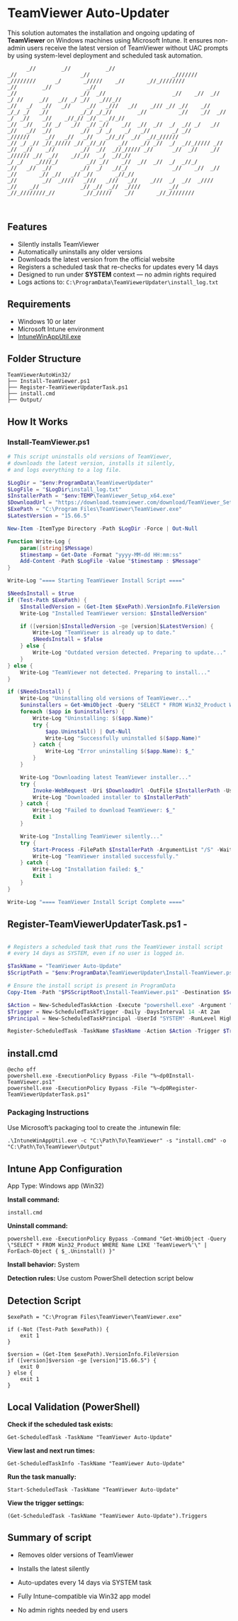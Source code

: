 # TeamViewer Auto-Updater 

This solution automates the installation and ongoing updating of **TeamViewer** on Windows machines using Microsoft Intune. It ensures non-admin users receive the latest version of TeamViewer without UAC prompts by using system-level deployment and scheduled task automation.


```                                
      _//        _//           _//                                                _//                    _//                          _///////    _////////      _/       _/////    _//       _//_////////
_//        _//           _//                                                _//                    _//  _//                     _//    _//  _//           _/ //     _//   _// _/ _//   _///_//      
_//   _/   _//   _//     _//   _///   _//    _/// _// _//    _//          _/_/ _/   _//          _/_/ _/_//        _//          _//    _//  _//          _/  _//    _//    _//_// _// _ _//_//      
_//  _//   _// _/   _//  _// _//    _//  _//  _//  _/  _// _/   _//         _//   _//  _//         _//  _/ _/    _/   _//       _/ _//      _//////     _//   _//   _//    _//_//  _//  _//_//////  
_// _/ _// _//_///// _// _//_//    _//    _// _//  _/  _//_///// _//        _//  _//    _//        _//  _//  _//_///// _//      _//  _//    _//        _////// _//  _//    _//_//   _/  _//_//      
_/ _/    _////_/         _// _//    _//  _//  _//  _/  _//_/                _//   _//  _//         _//  _/   _//_/              _//    _//  _//       _//       _// _//   _// _//       _//_//      
_//        _//  _////   _///   _///   _//    _///  _/  _//  _////            _//    _//             _// _//  _//  _////         _//      _//_////////_//         _//_/////    _//       _//_////////
                                                                                                                                                                              
                                                                                                
```
## Features

- Silently installs TeamViewer  
- Automatically uninstalls any older versions  
- Downloads the latest version from the official website  
- Registers a scheduled task that re-checks for updates every 14 days  
- Designed to run under **SYSTEM** context — no admin rights required  
- Logs actions to: `C:\ProgramData\TeamViewerUpdater\install_log.txt`


## Requirements

- Windows 10 or later  
- Microsoft Intune environment  
- [IntuneWinAppUtil.exe](https://learn.microsoft.com/en-us/mem/intune/apps/apps-win32-app-management#prepare-the-win32-app-content-for-upload)


## Folder Structure

```
TeamViewerAutoWin32/
├── Install-TeamViewer.ps1
├── Register-TeamViewerUpdaterTask.ps1
├── install.cmd
├── Output/
```


## How It Works

### Install-TeamViewer.ps1

```powershell
# This script uninstalls old versions of TeamViewer,
# downloads the latest version, installs it silently,
# and logs everything to a log file.

$LogDir = "$env:ProgramData\TeamViewerUpdater"
$LogFile = "$LogDir\install_log.txt"
$InstallerPath = "$env:TEMP\TeamViewer_Setup_x64.exe"
$DownloadUrl = "https://download.teamviewer.com/download/TeamViewer_Setup_x64.exe"
$ExePath = "C:\Program Files\TeamViewer\TeamViewer.exe" 
$LatestVersion = "15.66.5"

New-Item -ItemType Directory -Path $LogDir -Force | Out-Null

Function Write-Log {
    param([string]$Message)
    $timestamp = Get-Date -Format "yyyy-MM-dd HH:mm:ss"
    Add-Content -Path $LogFile -Value "$timestamp : $Message"
}

Write-Log "==== Starting TeamViewer Install Script ===="

$NeedsInstall = $true
if (Test-Path $ExePath) {
    $InstalledVersion = (Get-Item $ExePath).VersionInfo.FileVersion
    Write-Log "Installed TeamViewer version: $InstalledVersion"

    if ([version]$InstalledVersion -ge [version]$LatestVersion) {
        Write-Log "TeamViewer is already up to date."
        $NeedsInstall = $false
    } else {
        Write-Log "Outdated version detected. Preparing to update..."
    }
} else {
    Write-Log "TeamViewer not detected. Preparing to install..."
}

if ($NeedsInstall) {
    Write-Log "Uninstalling old versions of TeamViewer..."
    $uninstallers = Get-WmiObject -Query "SELECT * FROM Win32_Product WHERE Name LIKE 'TeamViewer%'" -ErrorAction SilentlyContinue
    foreach ($app in $uninstallers) {
        Write-Log "Uninstalling: $($app.Name)"
        try {
            $app.Uninstall() | Out-Null
            Write-Log "Successfully uninstalled $($app.Name)"
        } catch {
            Write-Log "Error uninstalling $($app.Name): $_"
        }
    }

    Write-Log "Downloading latest TeamViewer installer..."
    try {
        Invoke-WebRequest -Uri $DownloadUrl -OutFile $InstallerPath -UseBasicParsing
        Write-Log "Downloaded installer to $InstallerPath"
    } catch {
        Write-Log "Failed to download TeamViewer: $_"
        Exit 1
    }

    Write-Log "Installing TeamViewer silently..."
    try {
        Start-Process -FilePath $InstallerPath -ArgumentList "/S" -Wait
        Write-Log "TeamViewer installed successfully."
    } catch {
        Write-Log "Installation failed: $_"
        Exit 1
    }
}

Write-Log "==== TeamViewer Install Script Complete ===="
```

## Register-TeamViewerUpdaterTask.ps1 -
```powershell

# Registers a scheduled task that runs the TeamViewer install script
# every 14 days as SYSTEM, even if no user is logged in.

$TaskName = "TeamViewer Auto-Update"
$ScriptPath = "$env:ProgramData\TeamViewerUpdater\Install-TeamViewer.ps1"

# Ensure the install script is present in ProgramData
Copy-Item -Path "$PSScriptRoot\Install-TeamViewer.ps1" -Destination $ScriptPath -Force

$Action = New-ScheduledTaskAction -Execute "powershell.exe" -Argument "-ExecutionPolicy Bypass -File `"$ScriptPath`""
$Trigger = New-ScheduledTaskTrigger -Daily -DaysInterval 14 -At 2am
$Principal = New-ScheduledTaskPrincipal -UserId "SYSTEM" -RunLevel Highest

Register-ScheduledTask -TaskName $TaskName -Action $Action -Trigger $Trigger -Principal $Principal -Description "Checks and updates TeamViewer every 14 days" -Force
```

## install.cmd
```
@echo off
powershell.exe -ExecutionPolicy Bypass -File "%~dp0Install-TeamViewer.ps1"
powershell.exe -ExecutionPolicy Bypass -File "%~dp0Register-TeamViewerUpdaterTask.ps1"
```

### Packaging Instructions
Use Microsoft’s packaging tool to create the .intunewin file:
```
.\IntuneWinAppUtil.exe -c "C:\Path\To\TeamViewer" -s "install.cmd" -o "C:\Path\To\TeamViewer\Output"
```

## Intune App Configuration
App Type: Windows app (Win32)
  
**Install command:**

``install.cmd
``

**Uninstall command:**
```
powershell.exe -ExecutionPolicy Bypass -Command "Get-WmiObject -Query \"SELECT * FROM Win32_Product WHERE Name LIKE 'TeamViewer%'\" | ForEach-Object { $_.Uninstall() }"
```

**Install behavior:** System  

**Detection rules:** Use custom PowerShell detection script below  


## Detection Script
```
$exePath = "C:\Program Files\TeamViewer\TeamViewer.exe"

if (-Not (Test-Path $exePath)) {
    exit 1
}

$version = (Get-Item $exePath).VersionInfo.FileVersion
if ([version]$version -ge [version]"15.66.5") {
    exit 0
} else {
    exit 1
}
```

## Local Validation (PowerShell)

**Check if the scheduled task exists:**  

```
Get-ScheduledTask -TaskName "TeamViewer Auto-Update"
```

**View last and next run times:**  

```
Get-ScheduledTaskInfo -TaskName "TeamViewer Auto-Update"
```

**Run the task manually:**  

```
Start-ScheduledTask -TaskName "TeamViewer Auto-Update"
```

**View the trigger settings:**  

```
(Get-ScheduledTask -TaskName "TeamViewer Auto-Update").Triggers
```

## Summary of script

- Removes older versions of TeamViewer

- Installs the latest silently

- Auto-updates every 14 days via SYSTEM task

- Fully Intune-compatible via Win32 app model

- No admin rights needed by end users
